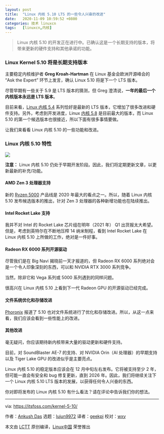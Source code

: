 ```yaml
---
layout: post
title:	"Linux 内核 5.10 LTS 的一些令人兴奋的改进"
date:	2020-11-09 10:59:52 +0800 
categories:	技术 linuxcn 
tags:	[linuxcn,内核]
---
```




> 
> Linux 内核 5.10 的开发正在进行中。已确认这是一个长期支持的版本，将带来更新的硬件支持和其他承诺的功能。
> 
> 
> 


### Linux Kernel 5.10 将是长期支持版本


主要稳定内核维护者 **Greg Kroah-Hartman** 在 Linux 基金会欧洲开源峰会的 “Ask the Expert” 环节上发言，确认 Linux 5.10 将是下一个 LTS 版本。


尽管早期有一些关于 5.9 是 LTS 版本的猜测，但 Greg 澄清说，**一年的最后一个内核版本永远是 LTS 版本**。


目前来看，[Linux 内核 5.4](https://itsfoss.com/linux-kernel-5-4/) 系列恰好是最新的 LTS 版本，它增加了很多改进和硬件支持。另外，考虑到开发进度，Linux [内核 5.8](https://itsfoss.com/kernel-5-8-release/) 是目前最大的版本，而 Linux 5.10 的第一个候选版本也很接近，所以下面有很多事情要做。


让我们来看看 Linux 内核 5.10 的一些功能和改进。


### Linux 内核 5.10 特性


![](/Asserts/Images//attachment/album/202011/09/105957ihtt9co7z7tzz9bc.png)


**注意：** Linux 内核 5.10 仍处于早期开发阶段。因此，我们将定期更新文章，以更新最新的补充/功能。


#### AMD Zen 3 处理器支持


新的 [Ryzen 5000](https://www.tomsguide.com/news/amd-ryzen-5000-revealed-what-it-means-for-pc-gaming) 产品线是 2020 年最大的看点之一。所以，随着 Linux 内核 5.10 发布候选版本的推出，针对 Zen 3 处理器的各种新增功能也在陆续推出。


#### Intel Rocket Lake 支持


我并不对 Intel 的 Rocket Lake 芯片组在明年（2021 年） Q1 出货报太大希望。但是，考虑到英特尔在不断地压榨 14 纳米制程，看到 Intel Rocket Lake 在 Linux 内核 5.10 上所做的工作，绝对是一件好事。


#### Radeon RX 6000 系列开源驱动


尽管我们是在 Big Navi 揭晓前一天才报道的，但 Radeon RX 6000 系列绝对会是一个令人印象深刻的东西，可以和 NVIDIA RTX 3000 系列竞争。


当然，除非它和 Vega 系列或 5000 系列遇到的同样问题。


很高兴在 Linux 内核 5.10 上看到下一代 Radeon GPU 的开源驱动已经完成。


#### 文件系统优化和存储改进


[Phoronix](https://www.phoronix.com/scan.php?page=article&item=linux-510-features&num=1) 报道了 5.10 也对文件系统进行了优化和存储改进。所以，从这一点来看，我们应该会看到一些性能上的改进。


#### 其他改进


毫无疑问，你应该期待新内核带来大量的驱动更新和硬件支持。


目前，对 SoundBlaster AE-7 的支持、对 NVIDIA Orin（AI 处理器）的早期支持以及 Tiger Lake GPU 的改进似乎是主要亮点。


Linux 内核 5.10 的稳定版本应该会在 12 月中旬左右发布。它将被支持至少 2 年，但可能一直会有安全和 bug 修复更新，直到 2026 年。因此，我们将继续关注下一个 Linux 内核 5.10 LTS 版本的发展，以获得任何令人兴奋的东西。


你对即将发布的 Linux 内核 5.10 有什么看法？请在评论中告诉我们你的想法。




---


via: <https://itsfoss.com/kernel-5-10/>


作者：[Ankush Das](https://itsfoss.com/author/ankush/) 选题：[lujun9972](https://github.com/lujun9972) 译者：[geekpi](https://github.com/geekpi) 校对：[wxy](https://github.com/wxy)


本文由 [LCTT](https://github.com/LCTT/TranslateProject) 原创编译，[Linux中国](https://linux.cn/) 荣誉推出
